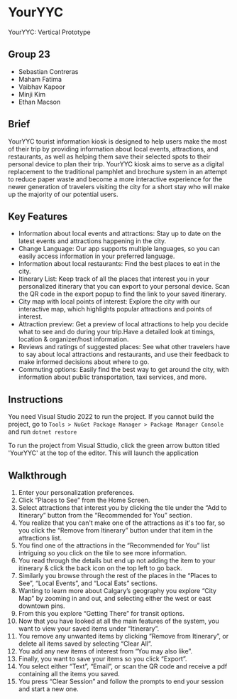 # YourYYC
YourYYC: Vertical Prototype

## Group 23
- Sebastian Contreras
- Maham Fatima 
- Vaibhav Kapoor
- Minji Kim 
- Ethan Macson
  
## Brief
YourYYC tourist information kiosk is designed to help users make the most of their trip by providing information about local events, attractions, and restaurants, as well as helping them save their selected spots to their personal device to plan their trip. YourYYC kiosk aims to serve as a digital replacement to the traditional pamphlet and brochure system in an attempt to reduce paper waste and become a more interactive experience for the newer generation of travelers visiting the city for a short stay who will make up the majority of our potential users.

## Key Features
- Information about local events and attractions: Stay up to date on the latest events and attractions happening in the city.
- Change Language: Our app supports multiple languages, so you can easily access information in your preferred language.
- Information about local restaurants: Find the best places to eat in the city.
- Itinerary List: Keep track of all the places that interest you in your personalized itinerary that you can export to your personal device. Scan the QR code in the export popup to find the link to your saved itinerary.
- City map with local points of interest: Explore the city with our interactive map, which highlights popular attractions and points of interest.
- Attraction preview: Get a preview of local attractions to help you decide what to see and do during your trip.Have a detailed look at timings, location & organizer/host information.
- Reviews and ratings of suggested places: See what other travelers have to say about local attractions and restaurants, and use their feedback to make informed decisions about where to go.
- Commuting options: Easily find the best way to get around the city, with information about public transportation, taxi services, and more.

## Instructions
You need Visual Studio 2022 to run the project.
If you cannot build the project, go to `Tools > NuGet Package Manager > Package Manager Console` and run `dotnet restore`

To run the project from Visual Sttudio, click the green arrow button titled 'YourYYC' at the top of the editor. This will launch the application

## Walkthrough
1. Enter your personalization preferences.
2. Click “Places to See” from the Home Screen.
3. Select attractions that interest you by clicking the tile under the “Add to Itinerary” button from the “Recommended for You” section.
4. You realize that you can't make one of the attractions as it's too far, so you click the “Remove from Itinerary” button under that item in the attractions list. 
5. You find one of the attractions in the “Recommended for You” list intriguing so you click on the tile to see more information.
6. You read through the details but end up not adding the item to your itinerary & click the back icon on the top left to go back.
7. Similarly you browse through the rest of the places in the “Places to See”, “Local Events”, and “Local Eats” sections.
8. Wanting to learn more about Calgary’s geography you explore “City Map” by zooming in and out, and selecting either the west or east downtown pins.
9. From this you explore “Getting There” for transit options.
10. Now that you have looked at all the main features of the system, you want to view your saved items under “Itinerary”.
11. You remove any unwanted items by clicking “Remove from Itinerary”, or delete all items saved by selecting “Clear All”.
12. You add any new items of interest from “You may also like”.
13. Finally, you want to save your items so you click “Export”.
14. You select either “Text”, “Email”, or scan the QR code and receive a pdf containing all the items you saved.
15. You press “Clear Session” and follow the prompts to end your session and start a new one.

